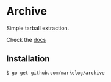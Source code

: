 # Archive

Simple tarball extraction.

Check the [docs](http://godoc.org/github.com/markelog/archive)

## Installation

```
$ go get github.com/markelog/archive
```
